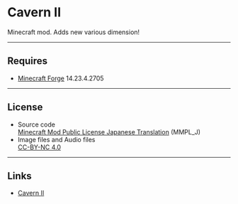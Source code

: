 # Cavern II
Minecraft mod. Adds new various dimension!

----
## Requires
* [Minecraft Forge](http://files.minecraftforge.net/) 14.23.4.2705

----
## License
* Source code  
[Minecraft Mod Public License Japanese Translation](https://dl.dropboxusercontent.com/u/51943112/MMPL_J.txt) (MMPL_J)
* Image files and Audio files  
[CC-BY-NC 4.0](http://creativecommons.org/licenses/by-nc/4.0/)

----
## Links
* [Cavern II](http://minecraft.curseforge.com/projects/cavern2)
